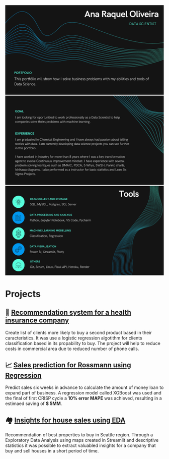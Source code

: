 <img src="1.png">
<img src="2.png">
<img src="3.png">

# Projects
## 📒 [Recommendation system for a health insurance company]()

Create list of clients more likely to buy a second product based in their caracteristics. It was use a logistic regression algotithm for clients classification based in its propability to buy. The project will help to reduce costs in commercial area due to reduced number of phone calls.

## 📈  [Sales prediction for Rossmann using Regression](https://github.com/anaraquelou/ds-em-producao)

Predict sales six weeks in advance to calculate the amount of money loan to expand part of business. A regression model called XGBoost was used and the final of first CRISP cycle a **10% error MAPE** was achieved, resulting in a estimaed saving of **$ 5MM**.

## 🏘 [Insights for house sales using EDA](https://github.com/anaraquelou/house-rocket-project)

Recommendation of best properties to buy in Seattle region. Through a Exploratory Data Analysis using maps created in Streamlit and descriptive statistics it was possible to extract valuabled insights for a company that buy and sell houses in a short period of time.
